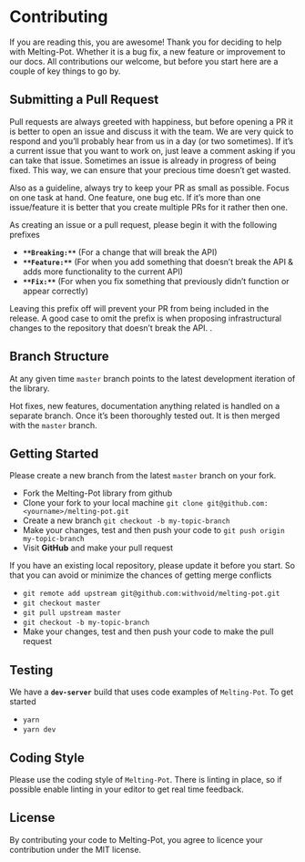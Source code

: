 # Contributing

If you are reading this, you are awesome! Thank you for deciding to help with Melting-Pot. Whether it is a bug fix, a new feature or improvement to our docs. All contributions our welcome, but before you start here are a couple of key things to go by.

## Submitting a Pull Request

Pull requests are always greeted with happiness, but before opening a PR it is better to open an issue and discuss it with the team. We are very quick to respond and you’ll probably hear from us in a day (or two sometimes). If it’s a current issue that you want to work on, just leave a comment asking if you can take that issue. Sometimes an issue is already in progress of being fixed. This way, we can ensure that your precious time doesn’t get wasted.

Also as a guideline, always try to keep your PR as small as possible. Focus on one task at hand. One feature, one bug etc. If it’s more than one issue/feature it is better that you create multiple PRs for it rather then one.

As creating an issue or a pull request, please begin it with the following prefixes

- **`**Breaking:**`** (For a change that will break the API)
- **`**Feature:**`** (For when you add something that doesn’t break the API & adds more functionality to the current API)
- **`**Fix:**`** (For when you fix something that previously didn’t function or appear correctly)

Leaving this prefix off will prevent your PR from being included in the release. A good case to omit the prefix is when proposing infrastructural changes to the repository that doesn’t break the API. .

## Branch Structure

At any given time `master` branch points to the latest development iteration of the library.

Hot fixes, new features, documentation anything related is handled on a separate branch. Once it’s been thoroughly tested out. It is then merged with the `master` branch.

## Getting Started

Please create a new branch from the latest `master` branch on your fork.

- Fork the Melting-Pot library from github
- Clone your fork to your local machine `git clone git@github.com:<yourname>/melting-pot.git`
- Create a new branch `git checkout -b my-topic-branch`
- Make your changes, test and then push your code to `git push origin my-topic-branch`
- Visit **GitHub** and make your pull request

If you have an existing local repository, please update it before you start. So that you can avoid or minimize the chances of getting merge conflicts

- `git remote add upstream git@github.com:withvoid/melting-pot.git`
- `git checkout master`
- `git pull upstream master`
- `git checkout -b my-topic-branch`
- Make your changes, test and then push your code to make the pull request

## Testing

We have a **`dev-server`** build that uses code examples of `Melting-Pot`. To get started

- `yarn`
- `yarn dev`

## Coding Style

Please use the coding style of `Melting-Pot`. There is linting in place, so if possible enable linting in your editor to get real time feedback.

## License

By contributing your code to Melting-Pot, you agree to licence your contribution under the MIT license.